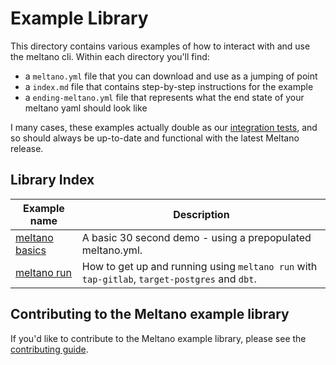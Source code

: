 # Example Library

This directory contains various examples of how to interact with and use the meltano cli.
Within each directory you'll find:

- a `meltano.yml` file that you can download and use as a jumping of point
- a `index.md` file that contains step-by-step instructions for the example
- a `ending-meltano.yml` file that represents what the end state of your meltano yaml should look like

I many cases, these examples actually double as our [integration tests](https://docs.meltano.com/contribute/tests), and so should always be up-to-date and functional with the latest Meltano release.

## Library Index

| Example name                                           | Description                                                                                   |
|--------------------------------------------------------|-----------------------------------------------------------------------------------------------|
| [meltano basics](/docs/example-library/meltano-basics/) | A basic 30 second demo - using a prepopulated meltano.yml.                                    |
| [meltano run](/docs/example-library/meltano-run/)      | How to get up and running using `meltano run` with `tap-gitlab`, `target-postgres` and `dbt`. |

## Contributing to the Meltano example library

If you'd like to contribute to the Meltano example library, please see the [contributing guide](/docs/contributing/contributing.md).
